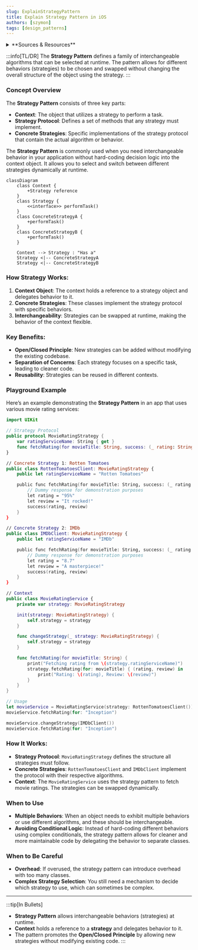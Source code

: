 ```yaml
---
slug: ExplainStrategyPattern
title: Explain Strategy Pattern in iOS
authors: [szymon]
tags: [design_patterns]
---
```


<details>
  <summary>**Sources & Resources**</summary>

  **Main Source:** Ray Wenderlich - Design Patterns by Tutorials (2019)

  **Further Reading:**
  - [Strategy | Refactoring Guru](https://refactoring.guru/design-patterns/strategy)
  - [Strategy | Design Patterns In Swift](https://github.com/ochococo/Design-Patterns-In-Swift?tab=readme-ov-file#-strategy)
  - [The Strategy Pattern | Vera Dias](https://codingwithvera.com/the-strategy-pattern/)
</details>

:::info[TL/DR]
The **Strategy Pattern** defines a family of interchangeable algorithms that can be selected at runtime. The pattern allows for different behaviors (strategies) to be chosen and swapped without changing the overall structure of the object using the strategy.
:::

### Concept Overview

The **Strategy Pattern** consists of three key parts:
- **Context**: The object that utilizes a strategy to perform a task.
- **Strategy Protocol**: Defines a set of methods that any strategy must implement.
- **Concrete Strategies**: Specific implementations of the strategy protocol that contain the actual algorithm or behavior.

The **Strategy Pattern** is commonly used when you need interchangeable behavior in your application without hard-coding decision logic into the context object. It allows you to select and switch between different strategies dynamically at runtime.

```mermaid
classDiagram
    class Context {
        +Strategy reference
    }
    class Strategy {
        <<interface>> performTask()
    }
    class ConcreteStrategyA {
        +performTask()
    }
    class ConcreteStrategyB {
        +performTask()
    }

    Context --> Strategy : "Has a"
    Strategy <|-- ConcreteStrategyA
    Strategy <|-- ConcreteStrategyB
```

### How Strategy Works:
1. **Context Object**: The context holds a reference to a strategy object and delegates behavior to it.
2. **Concrete Strategies**: These classes implement the strategy protocol with specific behaviors.
3. **Interchangeability**: Strategies can be swapped at runtime, making the behavior of the context flexible.

### Key Benefits:
- **Open/Closed Principle**: New strategies can be added without modifying the existing codebase.
- **Separation of Concerns**: Each strategy focuses on a specific task, leading to cleaner code.
- **Reusability**: Strategies can be reused in different contexts.

### Playground Example

Here’s an example demonstrating the **Strategy Pattern** in an app that uses various movie rating services:

```swift
import UIKit

// Strategy Protocol
public protocol MovieRatingStrategy {
    var ratingServiceName: String { get }
    func fetchRating(for movieTitle: String, success: (_ rating: String, _ review: String) -> ())
}

// Concrete Strategy 1: Rotten Tomatoes
public class RottenTomatoesClient: MovieRatingStrategy {
    public let ratingServiceName = "Rotten Tomatoes"

    public func fetchRating(for movieTitle: String, success: (_ rating: String, _ review: String) -> ()) {
        // Dummy response for demonstration purposes
        let rating = "95%"
        let review = "It rocked!"
        success(rating, review)
    }
}

// Concrete Strategy 2: IMDb
public class IMDbClient: MovieRatingStrategy {
    public let ratingServiceName = "IMDb"

    public func fetchRating(for movieTitle: String, success: (_ rating: String, _ review: String) -> ()) {
        // Dummy response for demonstration purposes
        let rating = "8.7"
        let review = "A masterpiece!"
        success(rating, review)
    }
}

// Context
public class MovieRatingService {
    private var strategy: MovieRatingStrategy

    init(strategy: MovieRatingStrategy) {
        self.strategy = strategy
    }

    func changeStrategy(_ strategy: MovieRatingStrategy) {
        self.strategy = strategy
    }

    func fetchRating(for movieTitle: String) {
        print("Fetching rating from \(strategy.ratingServiceName)")
        strategy.fetchRating(for: movieTitle) { (rating, review) in
            print("Rating: \(rating), Review: \(review)")
        }
    }
}

// Usage
let movieService = MovieRatingService(strategy: RottenTomatoesClient())
movieService.fetchRating(for: "Inception")

movieService.changeStrategy(IMDbClient())
movieService.fetchRating(for: "Inception")
```

### How It Works:
- **Strategy Protocol**: `MovieRatingStrategy` defines the structure all strategies must follow.
- **Concrete Strategies**: `RottenTomatoesClient` and `IMDbClient` implement the protocol with their respective algorithms.
- **Context**: The `MovieRatingService` uses the strategy pattern to fetch movie ratings. The strategies can be swapped dynamically.

### When to Use

- **Multiple Behaviors**: When an object needs to exhibit multiple behaviors or use different algorithms, and these should be interchangeable.
- **Avoiding Conditional Logic**: Instead of hard-coding different behaviors using complex conditionals, the strategy pattern allows for cleaner and more maintainable code by delegating the behavior to separate classes.

### When to Be Careful

- **Overhead**: If overused, the strategy pattern can introduce overhead with too many classes.
- **Complex Strategy Selection**: You still need a mechanism to decide which strategy to use, which can sometimes be complex.

---

:::tip[In Bullets]
- **Strategy Pattern** allows interchangeable behaviors (strategies) at runtime.
- **Context** holds a reference to a **strategy** and delegates behavior to it.
- The pattern promotes the **Open/Closed Principle** by allowing new strategies without modifying existing code.
:::
